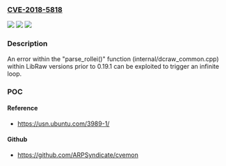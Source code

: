 ### [CVE-2018-5818](https://cve.mitre.org/cgi-bin/cvename.cgi?name=CVE-2018-5818)
![](https://img.shields.io/static/v1?label=Product&message=n%2Fa&color=blue)
![](https://img.shields.io/static/v1?label=Version&message=n%2Fa&color=blue)
![](https://img.shields.io/static/v1?label=Vulnerability&message=n%2Fa&color=brighgreen)

### Description

An error within the "parse_rollei()" function (internal/dcraw_common.cpp) within LibRaw versions prior to 0.19.1 can be exploited to trigger an infinite loop.

### POC

#### Reference
- https://usn.ubuntu.com/3989-1/

#### Github
- https://github.com/ARPSyndicate/cvemon

